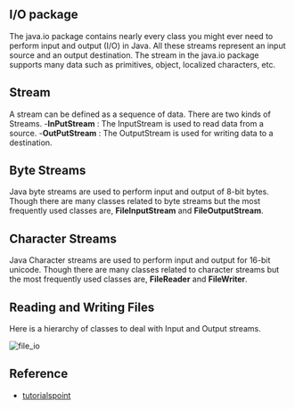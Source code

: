 ## I/O package
The java.io package contains nearly every class you might ever need to perform input and output (I/O) in Java. All these streams represent an input source and an output destination. The stream in the java.io package supports many data such as primitives, object, localized characters, etc.


## Stream
A stream can be defined as a sequence of data. There are two kinds of Streams.
-**InPutStream** : The InputStream is used to read data from a source.
-**OutPutStream** : The OutputStream is used for writing data to a destination.


## Byte Streams
Java byte streams are used to perform input and output of 8-bit bytes. Though there are many classes related to byte streams but the most frequently used classes are, **FileInputStream** and **FileOutputStream**.


## Character Streams
Java Character streams are used to perform input and output for 16-bit unicode. Though there are many classes related to character streams but the most frequently used classes are, **FileReader** and **FileWriter**.


## Reading and Writing Files
Here is a hierarchy of classes to deal with Input and Output streams.



![file_io](https://github.com/user-attachments/assets/a93b1f74-106f-4615-acc7-543a88179916)


## Reference
- [tutorialspoint](https://www.tutorialspoint.com/java/java_files_io.htm)

